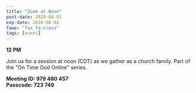 ```yaml
---
title: "Zoom at Noon"
post-date: 2020-06-01
exp-date: 2020-06-02
fawe: "fas fa-cross"
tags: [event]
---
```

**12 PM**

Join us for a session at noon (CDT) as we gather as a church family. Part of the "On Time God Online" series.

**Meeting ID: 979 480 457**
<br>
**Passcode: 723 749**